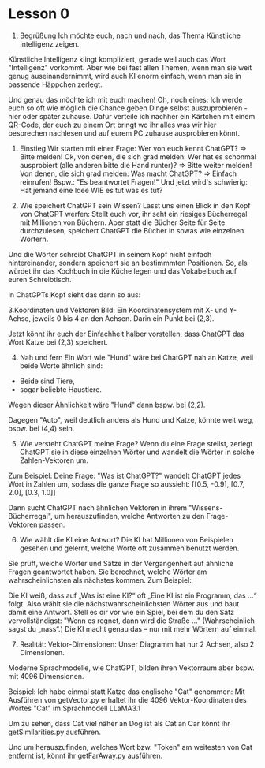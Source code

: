 # Lesson 0

1. Begrüßung
Ich möchte euch, nach und nach, das Thema Künstliche Intelligenz zeigen.

Künstliche Intelligenz klingt kompliziert, gerade weil auch das Wort "Intelligenz" vorkommt.
Aber wie bei fast allen Themen, wenn man sie weit genug auseinandernimmt, wird auch KI enorm einfach, wenn man sie in passende Häppchen zerlegt.

Und genau das möchte ich mit euch machen!
Oh, noch eines: Ich werde euch so oft wie möglich die Chance geben Dinge selbst auszuprobieren - hier oder später zuhause.
Dafür verteile ich nachher ein Kärtchen mit einem QR-Code, der euch zu einem Ort bringt wo ihr alles was wir hier besprechen nachlesen und auf eurem PC zuhause ausprobieren könnt.

1. Einstieg
Wir starten mit einer Frage: Wer von euch kennt ChatGPT? => Bitte melden!
Ok, von denen, die sich grad melden: Wer hat es schonmal ausprobiert (alle anderen bitte die Hand runter)? => Bitte weiter melden!
Von denen, die sich grad melden: Was macht ChatGPT? => Einfach reinrufen! Bspw.: "Es beantwortet Fragen!"
Und jetzt wird's schwierig: Hat jemand eine Idee WIE es tut was es tut?

2. Wie speichert ChatGPT sein Wissen?
Lasst uns einen Blick in den Kopf von ChatGPT werfen:
Stellt euch vor, ihr seht ein riesiges Bücherregal mit Millionen von Büchern. 
Aber statt die Bücher Seite für Seite durchzulesen, speichert ChatGPT die Bücher in sowas wie einzelnen Wörtern. 

Und die Wörter schreibt ChatGPT in seinem Kopf nicht einfach hintereinander, sondern speichert sie an bestimmmten Positionen.
So, als würdet ihr das Kochbuch in die Küche legen und das Vokabelbuch auf euren Schreibtisch.

In ChatGPTs Kopf sieht das dann so aus:

3.Koordinaten und Vektoren
Bild: Ein Koordinatensystem mit X- und Y-Achse, jeweils 0 bis 4 an den Achsen.
Darin ein Punkt bei (2,3).

Jetzt könnt ihr euch der Einfachheit halber vorstellen, dass ChatGPT das Wort Katze bei (2,3) speichert.

4. Nah und fern
Ein Wort wie "Hund" wäre bei ChatGPT nah an Katze, weil beide Worte ähnlich sind:
- Beide sind Tiere, 
- sogar beliebte Haustiere.

Wegen dieser Ähnlichkeit wäre "Hund" dann bspw. bei (2,2).

Dagegen "Auto", weil deutlich anders als Hund und Katze, könnte weit weg, bspw. bei (4,4) sein.

5. Wie versteht ChatGPT meine Frage?
Wenn du eine Frage stellst, zerlegt ChatGPT sie in diese einzelnen Wörter und wandelt die Wörter in solche Zahlen-Vektoren um.

Zum Beispiel:
Deine Frage: "Was ist ChatGPT?" wandelt ChatGPT jedes Wort in Zahlen um, sodass die ganze Frage so aussieht:
[[0.5, -0.9], [0.7, 2.0], [0.3, 1.0]]

Dann sucht ChatGPT nach ähnlichen Vektoren in ihrem "Wissens-Bücherregal", um herauszufinden, welche Antworten zu den Frage-Vektoren passen.

6. Wie wählt die KI eine Antwort?
Die KI hat Millionen von Beispielen gesehen und gelernt, welche Worte oft zusammen benutzt werden.

Sie prüft, welche Wörter und Sätze in der Vergangenheit auf ähnliche Fragen geantwortet haben.
Sie berechnet, welche Wörter am wahrscheinlichsten als nächstes kommen.
Zum Beispiel:

Die KI weiß, dass auf „Was ist eine KI?“ oft „Eine KI ist ein Programm, das …“ folgt.
Also wählt sie die nächstwahrscheinlichsten Wörter aus und baut damit eine Antwort.
Stell es dir vor wie ein Spiel, bei dem du den Satz vervollständigst:
"Wenn es regnet, dann wird die Straße …"
(Wahrscheinlich sagst du „nass“.)
Die KI macht genau das – nur mit mehr Wörtern auf einmal.

7. Realität: Vektor-Dimensionen:
Unser Diagramm hat nur 2 Achsen, also 2 Dimensionen.

Moderne Sprachmodelle, wie ChatGPT, bilden ihren Vektorraum aber bspw. mit 4096 Dimensionen.

Beispiel:
Ich habe einmal statt Katze das englische "Cat" genommen:
Mit Ausführen von getVector.py erhaltet ihr die 4096 Vektor-Koordinaten des Wortes "Cat" im Sprachmodell LLaMA3.1

Um zu sehen, dass Cat viel näher an Dog ist als Cat an Car könnt ihr getSimilarities.py ausführen.

Und um herauszufinden, welches Wort bzw. "Token" am weitesten von Cat entfernt ist, könnt ihr getFarAway.py ausführen.
